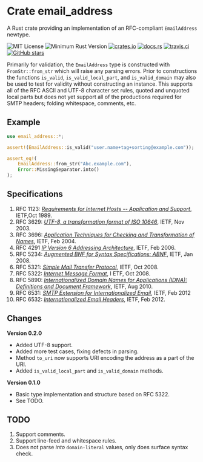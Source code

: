 # Crate email_address

A Rust crate providing an implementation of an RFC-compliant `EmailAddress` newtype. 

![MIT License](https://img.shields.io/badge/license-mit-118811.svg)
![Minimum Rust Version](https://img.shields.io/badge/Min%20Rust-1.40-green.svg)
[![crates.io](https://img.shields.io/crates/v/upnp-rs.svg)](https://crates.io/crates/email_address)
[![docs.rs](https://docs.rs/email_address/badge.svg)](https://docs.rs/email_address)
[![travis.ci](https://travis-ci.org/johnstonskj/rust-email_address.svg?branch=master)](https://travis-ci.org/johnstonskj/rust-email_address)
[![GitHub stars](https://img.shields.io/github/stars/johnstonskj/rust-email_address.svg)](https://github.com/johnstonskj/rust-email_address/stargazers)

Primarily for validation, the `EmailAddress` type is constructed with `FromStr::from_str` which will raise any
parsing errors. Prior to constructions the functions `is_valid`, `is_valid_local_part`, and `is_valid_domain` may
also be used to test for validity without constructing an instance. This supports all of the RFC ASCII and UTF-8
character set rules, quoted and unquoted local parts but does not yet support all of the productions required for SMTP
headers; folding whitespace, comments, etc.

## Example

```rust
use email_address::*;

assert!(EmailAddress::is_valid("user.name+tag+sorting@example.com"));

assert_eq!(
    EmailAddress::from_str("Abc.example.com"),
    Error::MissingSeparator.into()
);
```

## Specifications

1. RFC 1123: [_Requirements for Internet Hosts -- Application and Support_](https://tools.ietf.org/html/rfc1123),
   IETF,Oct 1989.
1. RFC 3629: [_UTF-8, a transformation format of ISO 10646_](https://tools.ietf.org/html/rfc3629),
   IETF, Nov 2003.
1. RFC 3696: [_Application Techniques for Checking and Transformation of
   Names_](https://tools.ietf.org/html/rfc3696), IETF, Feb 2004.
1. RFC 4291 [_IP Version 6 Addressing Architecture_](https://tools.ietf.org/html/rfc4291),
   IETF, Feb 2006.
1. RFC 5234: [_Augmented BNF for Syntax Specifications: ABNF_](https://tools.ietf.org/html/rfc5234),
   IETF, Jan 2008.
1. RFC 5321: [_Simple Mail Transfer Protocol_](https://tools.ietf.org/html/rfc5321),
   IETF, Oct 2008.
1. RFC 5322: [_Internet Message Format_](https://tools.ietf.org/html/rfc5322), I
   ETF, Oct 2008.
1. RFC 5890: [_Internationalized Domain Names for Applications (IDNA): Definitions and Document
   Framework_](https://tools.ietf.org/html/rfc5890), IETF, Aug 2010.
1. RFC 6531: [_SMTP Extension for Internationalized Email_](https://tools.ietf.org/html/rfc6531),
   IETF, Feb 2012
1. RFC 6532: [_Internationalized Email Headers_](https://tools.ietf.org/html/rfc6532),
   IETF, Feb 2012.
   
## Changes

**Version 0.2.0**

* Added UTF-8 support.
* Added more test cases, fixing defects in parsing.
* Method `to_uri` now supports URI encoding the address as a part of the URI.
* Added `is_valid_local_part` and `is_valid_domain` methods.

**Version 0.1.0**

* Basic type implementation and structure based on RFC 5322.
* See TODO.

## TODO

1. Support comments.
1. Support line-feed and whitespace rules.
1. Does not parse _into_ `domain-literal` values, only does surface syntax check.
